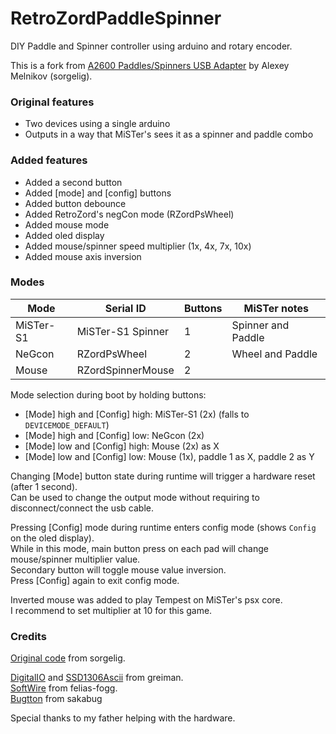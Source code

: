# RetroZordPaddleSpinner
DIY Paddle and Spinner controller using arduino and rotary encoder.

This is a fork from [A2600 Paddles/Spinners USB Adapter](https://github.com/MiSTer-devel/Retro-Controllers-USB-MiSTer/blob/master/PaddleTwoControllersUSB/) by Alexey Melnikov (sorgelig).

### Original features

- Two devices using a single arduino
- Outputs in a way that MiSTer's sees it as a spinner and paddle combo

### Added features

- Added a second button
- Added [mode] and [config] buttons
- Added button debounce
- Added RetroZord's negCon mode (RZordPsWheel)
- Added mouse mode
- Added oled display
- Added mouse/spinner speed multiplier (1x, 4x, 7x, 10x)
- Added mouse axis inversion

### Modes

| Mode      | Serial ID         | Buttons |  MiSTer notes      |
|-----------|-------------------|---------|--------------------|
| MiSTer-S1 | MiSTer-S1 Spinner | 1       | Spinner and Paddle |
| NeGcon    | RZordPsWheel      | 2       | Wheel and Paddle   |
| Mouse     | RZordSpinnerMouse | 2       |                    |


Mode selection during boot by holding buttons:
- [Mode] high and [Config] high: MiSTer-S1 (2x) (falls to `DEVICEMODE_DEFAULT`)
- [Mode] high and [Config] low: NeGcon (2x)
- [Mode] low and [Config] high: Mouse (2x) as X
- [Mode] low and [Config] low: Mouse (1x), paddle 1 as X, paddle 2 as Y

Changing [Mode] button state during runtime will trigger a hardware reset (after 1 second).<br/>
Can be used to change the output mode without requiring to disconnect/connect the usb cable.

Pressing [Config] mode during runtime enters config mode (shows `Config` on the oled display).<br/>
While in this mode, main button press on each pad will change mouse/spinner multiplier value.<br/>
Secondary button will toggle mouse value inversion.<br/>
Press [Config] again to exit config mode.

Inverted mouse was added to play Tempest on MiSTer's psx core.<br/>
I recommend to set multiplier at 10 for this game.


### Credits

[Original code](https://github.com/MiSTer-devel/Retro-Controllers-USB-MiSTer/blob/master/PaddleTwoControllersUSB/) from sorgelig.

[DigitalIO](https://github.com/greiman/DigitalIO) and [SSD1306Ascii](https://github.com/greiman/SSD1306Ascii) from greiman.<br/>
[SoftWire](https://github.com/felias-fogg/SoftI2CMaster) from felias-fogg.<br/>
[Bugtton](https://github.com/sakabug/Bugtton) from sakabug<br/>

Special thanks to my father helping with the hardware.
